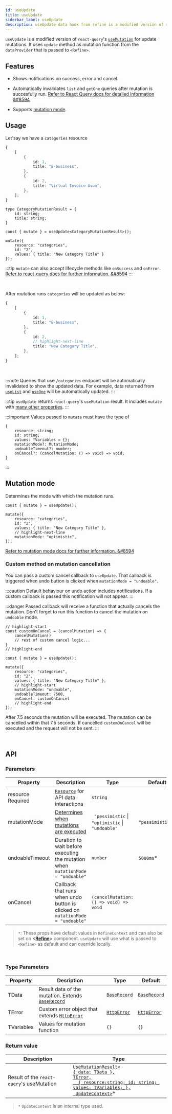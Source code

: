 ```yaml
---
id: useUpdate
title: useUpdate
siderbar_label: useUpdate
description: useUpdate data hook from refine is a modified version of react-query's useMutation for update mutations
---
```


`useUpdate` is a modified version of `react-query`'s [`useMutation`](https://react-query.tanstack.com/reference/useMutation#) for update mutations. It uses `update` method as mutation function from the `dataProvider` that is passed to `<Refine>`.

## Features

* Shows notifications on success, error and cancel.

* Automatically invalidates `list` and `getOne` queries after mutation is succesfully run.
[Refer to React Query docs for detailed information &#8594](https://react-query.tanstack.com/guides/invalidations-from-mutations)

* Supports [mutation mode](#mutation-mode).


## Usage

Let'say we have a `categories` resource

```ts title="https://api.fake-rest.refine.dev/categories"
{
    [
        {
            id: 1,
            title: "E-business",
        },
        {
            id: 2,
            title: "Virtual Invoice Avon",
        },
    ];
}
```

```tsx
type CategoryMutationResult = {
    id: string;
    title: string;
}

const { mutate } = useUpdate<CategoryMutationResult>();

mutate({ 
    resource: "categories", 
    id: "2",
    values: { title: "New Category Title" }
});
```

:::tip
`mutate` can also accept lifecycle methods like `onSuccess` and `onError`.
[Refer to react-query docs for further information. &#8594](https://react-query.tanstack.com/guides/mutations#mutation-side-effects)
:::

<br/>

After mutation runs `categories` will be updated as below:

```ts title="https://api.fake-rest.refine.dev/categories"
{
    [
        {
            id: 1,
            title: "E-business",
        },
        {
            id: 2,
            // highlight-next-line
            title: "New Category Title",
        },
    ];
}
```
<br/>

:::note
Queries that use `/categories` endpoint will be automatically invalidated to show the updated data. For example, data returned from [`useList`](useList.md) and [`useOne`](useOne.md) will be automatically updated.
:::

:::tip
`useUpdate` returns `react-query`'s `useMutation` result. It includes `mutate` with  [many other properties](https://react-query.tanstack.com/reference/useMutation).
:::

:::important
Values passed to `mutate` must have the type of

```tsx
{
    resource: string;
    id: string;
    values: TVariables = {};
    mutationMode?: MutationMode;
    undoableTimeout?: number;
    onCancel?: (cancelMutation: () => void) => void;
}
```
:::

## Mutation mode

Determines the mode with which the mutation runs.

```tsx
const { mutate } = useUpdate();

mutate({
    resource: "categories",
    id: "2",
    values: { title: "New Category Title" },
    // highlight-next-line
    mutationMode: "optimistic",
});
```



[Refer to mutation mode docs for further information. &#8594](guides-and-concepts/mutation-mode.md)


### Custom method on mutation cancellation
You can pass a custom cancel callback to `useUpdate`. That callback is triggered when undo button is clicked when  `mutationMode = "undoable"`.

:::caution
Default behaviour on undo action includes notifications. If a custom callback is passed this notification will not appear.
:::

:::danger
Passed callback will receive a function that actually cancels the mutation. Don't forget to run this function to cancel the mutation on `undoable` mode.

```tsx
// highlight-start
const customOnCancel = (cancelMutation) => {
    cancelMutation()
    // rest of custom cancel logic...
}
// highlight-end

const { mutate } = useUpdate();

mutate({ 
    resource: "categories",
    id: "2",
    values: { title: "New Category Title" },
    // highlight-start
    mutationMode: "undoable",
    undoableTimeout: 7500,
    onCancel: customOnCancel
    // highlight-end
});
```
After 7.5 seconds the mutation will be executed. The mutation can be cancelled within that 7.5 seconds. If cancelled `customOnCancel` will be executed and the request will not be sent.
:::

<br />

## API

### Parameters


| Property                                            | Description                                                                     | Type                                             | Default          |
| --------------------------------------------------- | ------------------------------------------------------------------------------- | ------------------------------------------------ | ---------------- |
| resource  <div className=" required">Required</div> | [`Resource`](#) for API data interactions                                       | `string`                                         |                  |
| mutationMode                                        | [Determines when mutations are executed](#)                                     | ` "pessimistic` \| `"optimistic` \| `"undoable"` | `"pessimistic"`* |
| undoableTimeout                                     | Duration to wait before executing the mutation when `mutationMode = "undoable"` | `number`                                         | `5000ms`*        |
| onCancel                                            | Callback that runs when undo button is clicked on `mutationMode = "undoable"`   | `(cancelMutation: () => void) => void`           |                  |

>`*`: These props have default values in `RefineContext` and can also be set on **<[Refine](#)>** component. `useUpdate` will use what is passed to `<Refine>` as default and can override locally.

<br/>

### Type Parameters

| Property   | Desription                                                                    | Type                                         | Default                                      |
| ---------- | ----------------------------------------------------------------------------- | -------------------------------------------- | -------------------------------------------- |
| TData      | Result data of the mutation. Extends [`BaseRecord`](#)                        | [`BaseRecord`](#)                            | [`BaseRecord`](#)                            |
| TError     | Custom error object that extends [`HttpError`](../../interfaces.md#httperror) | [`HttpError`](../../interfaces.md#httperror) | [`HttpError`](../../interfaces.md#httperror) |
| TVariables | Values for mutation function                                                  | `{}`                                         | `{}`                                         |

### Return value

 | Description                               | Type                                                                                                                                                                                    |
 | ----------------------------------------- | --------------------------------------------------------------------------------------------------------------------------------------------------------------------------------------- |
 | Result of the `react-query`'s useMutation | [`UseMutationResult<`<br/>`{ data: TData },`<br/>`TError,`<br/>`  { resource:string; id: string; values: TVariables; },`<br/>` UpdateContext>`](https://react-query.tanstack.com/reference/useMutation)* |

>`*` `UpdateContext` is an internal type used.

